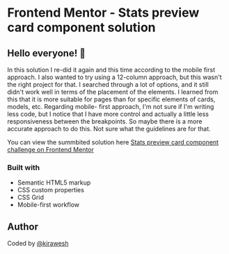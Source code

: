 # Frontend Mentor - Stats preview card component solution

## Hello everyone! 👋

In this solution I re-did it again and this time according to the mobile first approach. I also wanted to try using a 12-column approach, but this wasn't the right project for that. I searched through a lot of options, and it still didn't work well in terms of the placement of the elements. I learned from this that it is more suitable for pages than for specific elements of cards, models, etc. Regarding mobile- first approach, I'm not sure if I'm writing less code, but I notice that I have more control and actually a little less responsiveness between the breakpoints. So maybe there is a more accurate approach to do this. Not sure what the guidelines are for that.

You can view the summbited solution here [Stats preview card component challenge on Frontend Mentor](https://www.frontendmentor.io/challenges/stats-preview-card-component-8JqbgoU62)

### Built with

- Semantic HTML5 markup
- CSS custom properties
- CSS Grid
- Mobile-first workflow

## Author

Coded by [@kirawesh](https://www.frontendmentor.io/profile/kirawesh)
